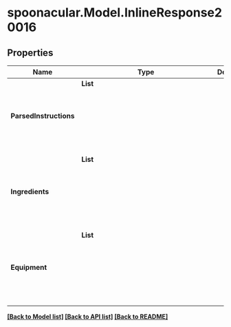 # spoonacular.Model.InlineResponse20016
## Properties

Name | Type | Description | Notes
------------ | ------------- | ------------- | -------------
**ParsedInstructions** | **List<Object>** |  | 
**Ingredients** | **List<Object>** |  | 
**Equipment** | **List<Object>** |  | 

[[Back to Model list]](../README.md#documentation-for-models) [[Back to API list]](../README.md#documentation-for-api-endpoints) [[Back to README]](../README.md)

